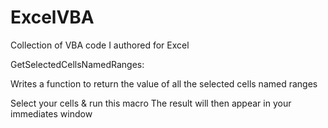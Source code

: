 # ExcelVBA
Collection of VBA code I authored for Excel

GetSelectedCellsNamedRanges:

Writes a function to return the value of all the selected cells named ranges

Select your cells & run this macro The result will then appear in your immediates window
